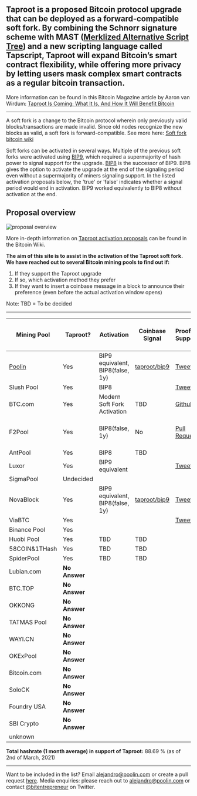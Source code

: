 ## Taproot is a proposed Bitcoin protocol upgrade that can be deployed as a forward-compatible soft fork. By combining the Schnorr signature scheme with MAST ([Merklized Alternative Script Tree](https://bitcoin.stackexchange.com/questions/99539/what-are-merklized-alternative-script-trees)) and a new scripting language called Tapscript, Taproot will expand Bitcoin’s smart contract flexibility, while offering more privacy by letting users mask complex smart contracts as a regular bitcoin transaction.
More information can be found in this Bitcoin Magazine article by Aaron van Wirdum: [Taproot Is Coming: What It Is, And How It Will Benefit Bitcoin](https://bitcoinmagazine.com/articles/taproot-coming-what-it-and-how-it-will-benefit-bitcoin)

------

A soft fork is a change to the Bitcoin protocol wherein only previously valid blocks/transactions are made invalid. Since old nodes recognize the new blocks as valid, a soft fork is forward-compatible. See more here: [Soft fork bitcoin wiki](https://en.bitcoin.it/wiki/Softfork) 

Soft forks can be activated in several ways. Multiple of the previous soft forks were activated using [BIP9](https://en.bitcoin.it/wiki/BIP_0009), which required a supermajority of hash power to signal support for the upgrade. [BIP8](https://en.bitcoin.it/wiki/BIP_0008) is the successor of BIP9. BIP8 gives the option to activate the upgrade at the end of the signaling period even without a supermajority of miners signaling support. In the listed activation proposals below, the 'true' or 'false' indicates whether a signal period would end in activation. BIP9 worked equivalently to BIP8 without activation at the end.

## Proposal overview

![proposal overview](https://en.bitcoin.it/w/images/en/1/19/Activation-timeline.png)

More in-depth information on [Taproot activation proposals](https://en.bitcoin.it/wiki/Taproot_activation_proposals) can be found in the Bitcoin Wiki.

**The aim of this site is to assist in the activation of the Taproot soft fork. We have reached out to several Bitcoin mining pools to find out if:**

1. If they support the Taproot upgrade
1. If so, which activation method they prefer
1. If they want to insert a coinbase message in a block to announce their preference (even before the actual activation window opens)

Note: TBD = To be decided

------

 Mining Pool |   Taproot?     |  Activation | Coinbase Signal | Proof of Support | [Global Hashrate % (1 month](https://btc.com/stats/pool?pool_mode=month) | LOT = TRUE or FALSE | EITHER
------------ | ------------- | ------------- | ------------- | ------------- | ------------- | ------------- | ------------- |
[Poolin](https://poolin.com) | Yes | BIP9 equivalent, BIP8(false, 1y) | [taproot/bip9](https://explorer.poolin.com/block/0000000000000000000698859d225da3129461173d6a9c07b2849edc9da0a12d) | [Tweet](https://twitter.com/officialpoolin/status/1329021070918230017) | 13.70 %	| LOT = FALSE |
Slush Pool | Yes | BIP8 |  | [Tweet](https://twitter.com/slush_pool/status/1329051461100204032) | 3.5 %	| |
BTC.com | Yes | Modern Soft Fork Activation | TBD | [Github](https://github.com/taprootactivation/Taproot-Activation/issues/10) | 10.2 %	| |
F2Pool | Yes | BIP8(false, 1y) | No | [Pull Request](https://github.com/taprootactivation/Taproot-Activation/pull/4) | 16.40 %	| | LOT = FALSE OR TRUE
AntPool | Yes | BIP8 | TBD | | 10 % | |
Luxor | Yes | BIP9 equivalent | | [Tweet](https://twitter.com/LuxorTechTeam/status/1329537408790978560) | 0.4% | |
SigmaPool | Undecided | | | | 0.20 %	| |
NovaBlock  | Yes | BIP9 equivalent, BIP8(false, 1y) | [taproot/bip9](https://explorer.poolin.com/block/000000000000000000099e89321b5b7942d9b615393965a2c8990dc6c431b745) | [Tweet](https://twitter.com/bitentrepreneur/status/1331570001552297984/likes) | 0.57 % | LOT = FALSE |
ViaBTC   | Yes | | | [Tweet](https://twitter.com/yhaiyang/status/1332402832075411456)| 7.4 %
Binance Pool | Yes | | | | 11.8 %	
Huobi Pool | Yes | TBD | TBD| | 8.8 %	
58COIN&1THash	| Yes | TBD | TBD| | 5.5 %	
SpiderPool	| Yes | TBD | TBD| | 0.8 %	
Lubian.com | **No Answer** | | | | 3 %
BTC.TOP | **No Answer** | | | | 1.9 %
OKKONG | **No Answer** |  | | | .32 %
TATMAS Pool | **No Answer** | | | | .64 %
WAYI.CN | **No Answer** | | | | 1.01 %
OKExPool | **No Answer** | | | | .5 %
Bitcoin.com | **No Answer** | | | | .02 %
SoloCK | **No Answer** |  | | | .02%
Foundry USA | **No Answer** |  | | | .83%
SBI Crypto | **No Answer** |  | | | .67%
unknown | | | | | 1.58 %


**Total hashrate (1 month average) in support of Taproot:** 88.69 % (as of 2nd of March, 2021)

------

Want to be included in the list? Email <alejandro@poolin.com> or create a pull request [here](https://github.com/taprootactivation). 
Media enquiries: please reach out to <alejandro@poolin.com> or contact [@bitentrepreneur](https://twitter.com/bitentrepreneur) on Twitter.

